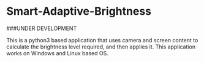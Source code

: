 # Smart-Adaptive-Brightness

###UNDER DEVELOPMENT

This is a python3 based application that uses camera and screen content to calculate the brightness level required, and then applies it.
This application works on Windows and Linux based OS.
